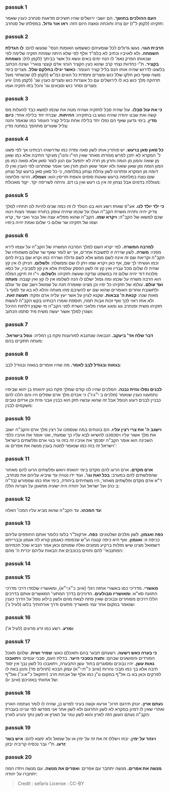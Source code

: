 
### passuk 1
<b>העם ההולכים בחושך.</b> הם יושבי ירושלים שהיו חשיכים מדאגת סנחרב כענין שאמר חזקיהו (לקמן ל"ז) יום צרה ותוכחה ונאצה היום הזה:
<b>ראו אור גדול.</b> במפלתו של סנחרב:

### passuk 2
<b>הרבית הגוי.</b> נעשו גדולים לכל שומעיהם כששמעו האומות הנסי' שנעשו להם:
<b>לו הגדלת השמחה.</b> ולא לאויביו וכתיב לא בלמ"ד אלף לפי שלא היתה שמחת חזקיה שלימה לפי שבאותו הפרק נאמ' לו הנה ימים באים ונשא כל אשר בביתך (לקמן לח):
<b>כשמחת בקציר.</b> ת"י כחדוות נצחי קרב שהוא כעין הקציר הורגי אדם קוצצי צוארי' ושינה הכתוב בלשונו לדרוש שהיה אותו הנס בליל קציר העומר:
<b>כאשר יגילו בחלקם שלל.</b> מצרים בימי משה שאף כאן חלקו שלל כוש ומצרים וחמדת כל הגוים כמ"ש (לקמן לז) שכשחזר מעל תרהקה מלך כוש בא לו לירושלים עם כל אוצרות כוש ומצרים כענין שנ' (לקמן מה) יגיע מצרים וסחר כוש וסבאים וגו' והכל בזזו חזקיה ועמו:

### passuk 3
<b>כי את עול סבלו.</b> עול שהיה סבל לחזקיה ושהיה מטה את שכמו למשא כבד להעלות מס קשה ואת שבט יהודה שהיה נוגש בו בחזקיהו:
<b>החיתות.</b> שברח יחד בלילה אחד:
<b>כיום מדין.</b> בימי גדעון שאף הם נפלו יחד בלילה אחת ובליל קציר העומר כמו שנאמר והנה צליל שעורים מתהפך במחנה מדין:

### passuk 4
<b>כל סאון סאן ברעש.</b> יש פותרין אותו לשון סאה ומדה כמו שדרשוהו רבותינו אך לפי פשט ל' המקרא לא יתכן לפרש מגזרתו מאחר שאין הוי"ו והנו"ן מעיקר התיבה אלא כמו שאון מן שואה והמון מן הומה וחרון מן חרה לא יתפעל עם הנון לומר סואן אלא סואה כמו מן המון הומה ומן שאון שואה ולא יאמר שואן הומן חורן ואני אומר שפתרונו לפי הענין ואין לו דומה מן המקרא ופתרונו לשון צהלת נצחון במלחמה, כי כל סאון סאן ברעש קול נצחון שום נוצח במלחמה ברעש שעטת סוסים והגפת תריסין הוא:
<b>ושמלה.</b> הרוגי מלחמה מגוללה בדמים אבל נצחון זה אין בו רעש ואין בו דם. והיתה לשריפה יקד. יקוד מאכולת:

### passuk 5
<b>כי ילד יולד לנו.</b> אע"פ שאחז רשע הוא בנו הנולד לו זה כמה שנים להיות לנו תחתיו למלך צדיק יהיה ותהיה משרת הקב"ה ועולו על שכמו שיהיה עוסק בתורה ושומר מצות ויטה שכם למשאו של הקב"ה:
<b>ויקרא שמו.</b> הקב"ה שהוא מפליא עצה ואל גבור ואבי עד, קרא שמו של חזקיהו שר שלום כי שלום ואמת יהיה בימיו:

### passuk 6
<b>למרבה המשרה.</b> למי יקרא השם למלך המרבה המשרה של הקב"ה על עצמו לירא מפניו:
<b>משרה.</b> לשון שררה זו לתשובת אחרים, אך יש לומר שאף שר שלום משמותיו של הקב"ה וקריאת שם זה אינה לשם ממש אלא לשם גדולה ושררה כמו וקרא שם בבית לחם וכמו ועשיתי לך שם, אף כאן ויקרא שמו ויתן לו שם וממשלה:
<b>ולשלום.</b> הניתן לו אין קץ שהיה לו שלום מכל עבריו ואין קץ זה לשון הפסק עולמית אלא אין קץ לסביביו, על כסא מלכות דוד יהיה שלום זה במשפט וצדקה שעשה חזקיהו:
<b>ולשלום.</b> וי"ו זה תיקון המלה הוא הרבה משרה על שכמו ומה גמול ישלם לו הנה לשלומו אין לו קץ ואין קצבה:
<b>מעתה ועד עולם.</b> עולמו של חזקיהו כל ימיו וכן מצינו שאמרה חנה על שמואל וישב שם עד עולם ולתשובת אחרים האומרים שהוא שם יש להשיבם מהו מעתה והלא לא בא עד לסוף ג' מאות שנה:
<b>קנאת ה' צבאות.</b> שקנא לציון על אשר יעץ עליה ארם ופקח:
<b>תעשה זאת.</b> ולא אחז ראוי לכך ואף זכות אבות תמה, תוספת ואמרו רבותינו בקש הקב"ה לעשות חזקיהו משיח וסנחרב גוג ומגוג אמרו מלאכי השרת לפני הקב"ה מי שקצץ דלתות ההיכל ושגרן למלך אשור יעשה משיח מיד סתמו הכתוב:

### passuk 7
<b>דבר שלח אד' ביעקב.</b> הנבואה שנתנבא לפורענות פקח בן רמליה:
<b>ונפל בישראל.</b> מעתה תתקיים בהם:

### passuk 8
<b>בגאוה ובגודל לבב לאמר.</b> מה שהיו אומרים בגאוה ובגודל לבב:

### passuk 9
<b>לבנים נפלו וגזית נבנה.</b> המלכים שהיו לנו קודם שמלך פקח כגון יהואחז בן יהוא שבימיו נתמעטו כענין שנאמר (מלכים ב י״ג:ז׳) כי אבדם מלך ארם שפלים היו והם הלכו להם כבניין לבנים רעוע הנופל אבל זה שהוא עכשיו חזק הוא כבנין אבני גזית וכן ארזים טובים משקמים לבנין:

### passuk 10
<b>וישגב ה' את צרי רצין עליו.</b> הם בוטחים במה שנסמכו על רצין מלך ארם והקב"ה ישגב את מלך אשור עליו ויסכסכנו להשיאו לבא עליו כך שמעתי, ואני אומר את אויביו כלפי השכינה הוא אומר הקב"ה יסכסך את אויביו זה בזה גוי בגוי ארם ופלשתים בישראל וישראל זה בזה כמו שנאמר למטה בענין מנשה את אפרים וגו':

### passuk 11
<b>ארם מקדם.</b> ארם הרעו להם מקדם בימי יהואחז ויואש ופלשתים הרעו להם מאחור שהפלשתים להם במערב:
<b>בכל זאת וגו'.</b> ועוד ידו נטויה עד שיביא עליהם את סנחרב, ד"א ארם מקדם ופלשתים מאחור, היו משחיתים ביהודה, בימי אחז כמו שמפורש (בד"ה ב כה) ועל ישראל ועל יהודה היה ישעיה מתאונן על הצרות הללו:

### passuk 12
<b>עד המכהו.</b> עד הקב"ה שהוא מביא עליו המכו' האלה:

### passuk 13
<b>כפה ואגמון.</b> לשון מלכים ושלטונים:
<b>כפה.</b> ארקוול"ר בלעז כלומר אותם החופפים עליהם ככיפה זו:
<b>ואגמון.</b> ואף היא כיפה קטנה וע"ש שכפופה כאגמון קורא לה אגמון ובברייתא דשמואל מצינו שיש מזלות ברקיע ממונים ואלה שמותם וכאן אמר הנביא שכל חכמיהם המתנבאי' להם וחוזים בכוכבים את הבאות עליהם יכרית ה' מהם:

### passuk 14

### passuk 15
<b>מאשרי.</b> מדריכי כמו באשורי אחזה רגלי (איוב כ״ג:י״א), ומאושריו שלמדו דרכי מדרכי התועה סא"א:
<b>ומאושריו מבולעים.</b> הדורכים בדרך המתעי' המאשרים אותם בדרכים הללו דרכים מסותרים ונבוכים שאין פתח לצאת מהם ולשון בילוע נופל על הדרך כענין שנאמר במקום אחר עמי מאשריך מתעים ודרך אורחותיך בלעו (לעיל ג'):

### passuk 16
<b>ומרע.</b> רשע כמו זרע מרעים (לעיל א'):

### passuk 17
<b>כי בערה כאש רשעה.</b> רשעתם תבער בהם ותאכלם כאש:
<b>שמיר ושית.</b> שלהם תאכל המורדים והפושעים שבהם:
<b>ותצת בסבכי היער.</b> בדלת העם, סבכי ענפים:
<b>ויתאבכו גאות עשן.</b> יהיו נבוכים ומסוגרים בחוז' עשן התבערה, ויתאבכו כל לשון נבך אין יסוד תיבה אלא בך כמו מבכי נהרות (איוב כ״ח:י״א) עמק הבכא (תהלים פד) והנון באה לו לפרקים וכאן בא בו אל"ף במקום נו"ן כמו אלף של אבחת חרב (יחזקאל כ״א:כ׳) ואל"ף של אחוותי באזניכם (איוב יג):

### passuk 18
<b>נעתם ארץ.</b> יונתן תירגם חרוכ' ארעא וקשה בעיני לפרש כן, שהיה לו לומר נעתמה הארץ ואחרי שאין לו דמיון במקרא לא לשון התרגום ולא לשון אחר אני מפרשו לפי עניינו בעברת הקב"ה נעתם העשן הזה לארץ והוא לשון נגזר על הארץ או לשון נתך והגיע לארץ:

### passuk 19
<b>ויגזור על ימין.</b> יבוזו וישללו זה את זה על ימין או על שמאל ולא ימצא להם:
<b>איש בשר זרעו.</b> ת"י גבר נכסיה קריביה יבזון:

### passuk 20
<b>מנשה את אפרים.</b> מנשה יתחבר עם אפרים:
<b>ואפרים את מנשה.</b> עם מנשה ויחדו המה יתחברו על יהודה:

>Credit : sefaris
>License : CC-BY